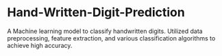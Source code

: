 # Hand-Written-Digit-Prediction
A Machine learning model to classify handwritten digits. Utilized data 
preprocessing, feature extraction, and various classification algorithms to achieve 
high accuracy.
